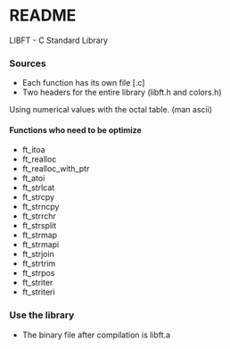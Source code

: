 # README #

LIBFT - C Standard Library

### Sources ###

* Each function has its own file [.c]
* Two headers for the entire library (libft.h and colors.h)

Using numerical values with the octal table. (man ascii)

#### Functions who need to be optimize ####

- ft_itoa
- ft_realloc
- ft_realloc_with_ptr
- ft_atoi
- ft_strlcat
- ft_strcpy
- ft_strncpy
- ft_strrchr
- ft_strsplit
- ft_strmap
- ft_strmapi
- ft_strjoin
- ft_strtrim
- ft_strpos
- ft_striter
- ft_striteri

### Use the library ###

* The binary file after compilation is libft.a
